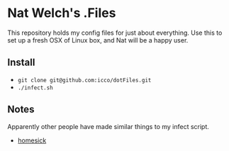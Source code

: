 # Nat Welch's .Files  

This repository holds my config files for just about everything. Use this to set up a fresh OSX of Linux box, and Nat will be a happy user.

## Install

 * `git clone git@github.com:icco/dotFiles.git`
 * `./infect.sh`

## Notes

Apparently other people have made similar things to my infect script.

 * [homesick](https://github.com/technicalpickles/homesick)

